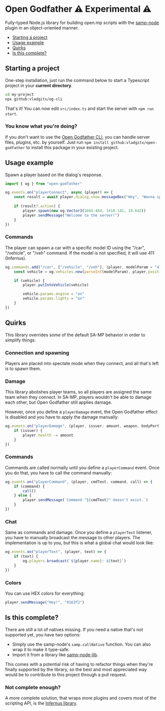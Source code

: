 # Open Godfather :warning: Experimental :warning:

Fully-typed Node.js library for building open.mp scripts with the [samp-node](https://github.com/AmyrAhmady/samp-node) plugin in an object-oriented manner.

- [Starting a project](#starting-a-project)
- [Usage example](#usage-example)
- [Quirks](#quirks)
- [Is this complete?](#is-this-complete)

## Starting a project

One-step installation, just run the command below to start a Typescript project in your **current directory**.

```bash
cd my-project
npx github:vladgitx/og-cli
```

That's it! You can now edit `src/index.ts` and start the server with `npm run start`.

### You know what you're doing?

If you don't want to use the [Open Godfather CLI](https://github.com/vladgitx/og-cli), you can handle server files, plugins, etc. by yourself. Just run `npm install github:vladgitx/open-godfather` to install this package in your existing project.
    
## Usage example

Spawn a player based on the dialog's response.

```typescript
import { og } from "open-godfather"

og.events.on("playerConnect", async (player) => {
    const result = await player.dialog.show.messageBox("Hey", "Wanna spawn?", "Yes", "No")
	
    if (result?.action) {
        player.spawn(new og.Vector3(1664.464, 1410.141, 10.642))
        player.sendMessage("Welcome to the server!")
    }
})
```

### Commands

The player can spawn a car with a specific model ID using the "/car", "/vehicle", or "/veh" command. If the model is not specified, it will use 411 (Infernus).

```typescript
og.commands.add("/car", ["/vehicle", "/veh"], (player, modelParam = "411") => {
    const vehicle = og.vehicles.new(parseInt(modelParam), player.position, player.rotation)

    if (vehicle) {
        player.putIntoVehicle(vehicle)

        vehicle.params.engine = "on"
        vehicle.params.lights = "on"
    }
})
```

## Quirks

This library overrides some of the default SA-MP behavior in order to simplify things.

### Connection and spawning

Players are placed into spectate mode when they connect, and all that's left is to spawn them.

### Damage

This library abolishes player teams, so all players are assigned the same team when they connect. In SA-MP, players wouldn't be able to damage each other, but Open Godfather still applies damage.

However, once you define a `playerDamage` event, the Open Godfather effect is disabled and you have to apply the damage manually:

```typescript
og.events.on("playerDamage", (player, issuer, amount, weapon, bodyPart) => {
    if (issuer) {
    	player.health -= amount
    }
})
```

### Commands

Commands are called normally until you define a `playerCommand` event. Once you do that, you have to call the command manually:

```typescript
og.events.on("playerCommand", (player, cmdText, command, call) => {
    if (command) {
        call()
    } else {
        player.sendMessage(`Command "${cmdText}" doesn't exist.`)
    }
})
```

### Chat

Same as commands and damage. Once you define a `playerText` listener, you have to manually broadcast the message to other players. The implementation is up to you, but this is what a global chat would look like:

```typescript
og.events.on("playerText", (player, text) => {
    if (text) {
        og.players.broadcast(`${player.name}: ${text}`)
    }
})
```

### Colors

You can use HEX colors for everything:

```typescript
player.sendMessage("Hey!", "9163f2")
```

## Is this complete?

There are still a lot of natives missing. If you need a native that's not supported yet, you have two options:

- Simply use the samp-node's `samp.callNative` function. You can also wrap it to make it type-safe.
- Import it from a library like [samp-node-lib](https://github.com/peterszombati/samp-node-lib).

This comes with a potential risk of having to refactor things when they're finally supported by the library, so the best and most appreciated way would be to contribute to this project through a pull request.

### Not complete enough?

A more complete solution, that wraps more plugins and covers most of the scripting API, is the [Infernus library](https://github.com/dockfries/infernus).

